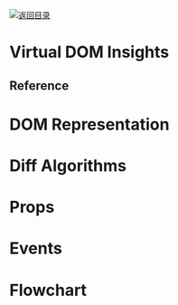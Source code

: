 [![返回目录](https://parg.co/US3)](https://parg.co/UGZ) 
 

# Virtual DOM Insights
## Reference
# DOM Representation


# Diff Algorithms


# Props


# Events


# Flowchart
